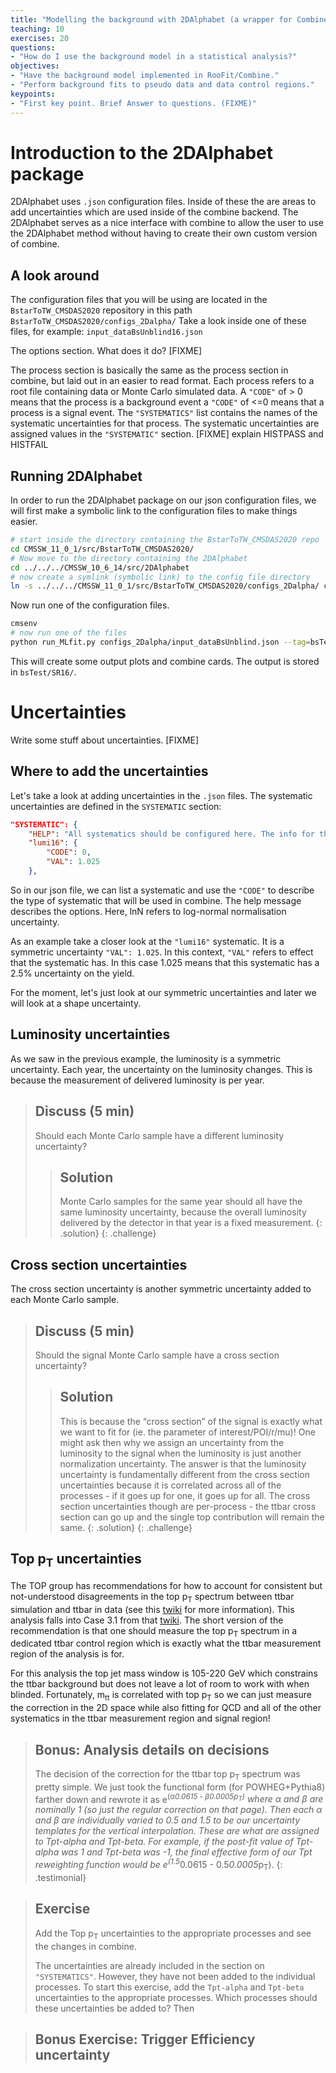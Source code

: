 ```yaml
---
title: "Modelling the background with 2DAlphabet (a wrapper for Combine)"
teaching: 10
exercises: 20
questions:
- "How do I use the background model in a statistical analysis?"
objectives:
- "Have the background model implemented in RooFit/Combine."
- "Perform background fits to pseudo data and data control regions."
keypoints:
- "First key point. Brief Answer to questions. (FIXME)"
---
```


# Introduction to the 2DAlphabet package

2DAlphabet uses `.json` configuration files. Inside of these the are areas to add uncertainties which are used 
inside of the combine backend. The 2DAlphabet serves as a nice interface with combine to allow the user to use 
the 2DAlphabet method without having to create their own custom version of combine.

## A look around

The configuration files that you will be using are located in the `BstarToTW_CMSDAS2020` repository in this path `BstarToTW_CMSDAS2020/configs_2Dalpha/`
Take a look inside one of these files, for example: `input_dataBsUnblind16.json`

The options section. What does it do? [FIXME]

The process section is basically the same as the process section in combine, but laid out in an easier to read format.
Each process refers to a root file containing data or Monte Carlo simulated data. A `"CODE"` of > 0 means that the process is a background event
a `"CODE"` of <=0 means that a process is a signal event. The `"SYSTEMATICS"` list contains the names of the systematic 
uncertainties for that process. The systematic uncertainties are assigned values in the `"SYSTEMATIC"` section. 
[FIXME] explain HISTPASS and HISTFAIL

## Running 2DAlphabet

In order to run the 2DAlphabet package on our json configuration files, we will first make a symbolic link to
the configuration files to make things easier. 

~~~bash
# start inside the directory containing the BstarToTW_CMSDAS2020 repo
cd CMSSW_11_0_1/src/BstarToTW_CMSDAS2020/
# Now move to the directory containing the 2DAlphabet
cd ../../../CMSSW_10_6_14/src/2DAlphabet
# now create a symlink (symbolic link) to the config file directory
ln -s ../../../CMSSW_11_0_1/src/BstarToTW_CMSDAS2020/configs_2Dalpha/ configs_2Dalpha
~~~

Now run one of the configuration files.

~~~bash
cmsenv
# now run one of the files 
python run_MLfit.py configs_2Dalpha/input_dataBsUnblind.json --tag=bsTest
~~~

This will create some output plots and combine cards. The output is stored in `bsTest/SR16/`.

# Uncertainties

Write some stuff about uncertainties. [FIXME]

## Where to add the uncertainties

Let's take a look at adding uncertainties in the `.json` files. The systematic uncertainties are defined in the `SYSTEMATIC` section:

~~~json
"SYSTEMATIC": {
    "HELP": "All systematics should be configured here. The info for them will be pulled for each process that calls each systematic. These are classified by codes 0 (symmetric, lnN), 1 (asymmetric, lnN), 2 (shape and in same file as nominal), 3 (shape and NOT in same file as nominal)",
    "lumi16": {
        "CODE": 0,
        "VAL": 1.025
    },
~~~

So in our json file, we can list a systematic and use the `"CODE"` to describe the type of systematic that will be used in combine.
The help message describes the options. Here, lnN refers to log-normal normalisation uncertainty.

As an example take a closer look at the `"lumi16"` systematic. It is a symmetric uncertainty `"VAL": 1.025`. In this context, 
`"VAL"` refers to effect that the systematic has. In this case 1.025 means that this systematic has a 2.5% uncertainty on the yield.

For the moment, let's just look at our symmetric uncertainties and later we will look at a shape uncertainty. 

## Luminosity uncertainties

As we saw in the previous example, the luminosity is a symmetric uncertainty. Each year, the uncertainty on the luminosity changes. This
is because the measurement of delivered luminosity is per year.


> ## Discuss (5 min)
> Should each Monte Carlo sample have a different luminosity uncertainty? 
>
> > ## Solution
> > Monte Carlo samples for the same year should all have the same luminosity uncertainty, because the overall luminosity delivered by the
> > detector in that year is a fixed measurement.
> {: .solution} 
{: .challenge}

## Cross section uncertainties

The cross section uncertainty is another symmetric uncertainty added to each Monte Carlo sample.

> ## Discuss (5 min)
> Should the signal Monte Carlo sample have a cross section uncertainty?
> > ## Solution
> > This is because the “cross section” of the signal is exactly what we want to fit for (ie. the parameter 
> > of interest/POI/r/mu)! One might ask then why we assign an uncertainty from the luminosity to the signal 
> > when the luminosity is just another normalization uncertainty. The answer is that the luminosity uncertainty 
> > is fundamentally different from the cross section uncertainties because it is correlated across all of 
> > the processes - if it goes up for one, it goes up for all. The cross section uncertainties though are 
> > per-process - the ttbar cross section can go up and the single top contribution will remain the same.
> {: .solution}
{: .challenge}

## Top p<sub>T</sub> uncertainties

The TOP group has recommendations for how to account for consistent but not-understood disagreements in the 
top p<sub>T</sub> spectrum between ttbar simulation and ttbar in data (see this 
[twiki](https://twiki.cern.ch/twiki/bin/viewauth/CMS/TopPtReweighting) for more information). This analysis 
falls into Case 3.1 from that [twiki](https://twiki.cern.ch/twiki/bin/viewauth/CMS/TopPtReweighting). The 
short version of the recommendation is that one should measure the top p<sub>T</sub> spectrum in a dedicated 
ttbar control region which is exactly what the ttbar measurement region of the analysis is for.  

For this analysis the top jet mass window is 105-220 GeV which constrains the ttbar background but does not 
leave a lot of room to work with when blinded. Fortunately, m<sub>tt</sub> is correlated with top p<sub>T</sub> 
so we can just measure the correction in the 2D space while also fitting for QCD and all of the other systematics 
in the ttbar measurement region and signal region!  

> ## Bonus: Analysis details on decisions
> The decision of the correction for the ttbar top p<sub>T</sub> spectrum was pretty simple. We just took the 
> functional form (for POWHEG+Pythia8) farther down and rewrote it as e<sup>(&alpha;*0.0615 - &beta;*0.0005*p<sub>T</sub>)</sup> 
> where &alpha; and &beta; are nominally 1 (so just the regular correction on that page). Then each &alpha; and 
> &beta; are individually varied to 0.5 and 1.5 to be our uncertainty templates for the vertical interpolation. 
> These are what are assigned to Tpt-alpha and Tpt-beta. For example, if the post-fit value of Tpt-alpha was 1 and Tpt-beta was -1, 
> the final effective form of our Tpt reweighting function would be e<sup>(1.5*0.0615 -  0.5*0.0005*p<sub>T</sub>)</sup>.
{: .testimonial}

> ## Exercise
> Add the Top p<sub>T</sub> uncertainties to the appropriate processes and see the changes in combine.
> 
> The uncertainties are already included in the section on `"SYSTEMATICS"`. However, they have not been
> added to the individual processes. To start this exercise, add the `Tpt-alpha` and `Tpt-beta` uncertainties
> to the appropriate processes. Which processes should these uncertainties be added to? Then 


> ## Bonus Exercise: Trigger Efficiency uncertainty




